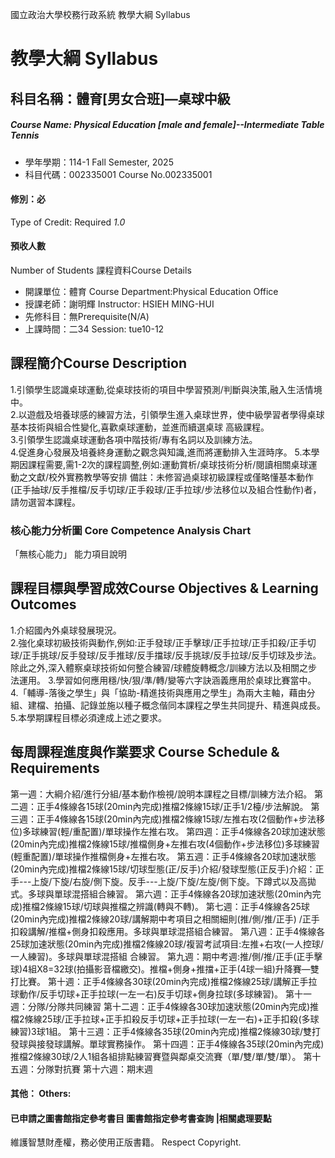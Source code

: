 國立政治大學校務行政系統 教學大綱 Syllabus
# 教學大綱 Syllabus
##  科目名稱：體育[男女合班]—桌球中級 
#####  Course Name: Physical Education [male and female]--Intermediate Table Tennis
  * 學年學期：114-1 Fall Semester, 2025 
  * 科目代碼：002335001 Course No.002335001
#### 修別：必
Type of Credit: Required 
_1.0_
#### 預收人數
Number of Students
課程資料Course Details
  * 開課單位：體育 Course Department:Physical Education Office 
  * 授課老師：謝明輝 Instructor: HSIEH MING-HUI 
  * 先修科目：無Prerequisite(N/A)
  * 上課時間：二34 Session: tue10-12
##  課程簡介Course Description
1.引領學生認識桌球運動,從桌球技術的項目中學習預測/判斷與決策,融入生活情境中。  
2.以遊戲及培養球感的練習方法，引領學生進入桌球世界，使中級學習者學得桌球基本技術與組合性變化,喜歡桌球運動，並進而續選桌球 高級課程。  
3.引領學生認識桌球運動各項中階技術/專有名詞以及訓練方法。  
4.促進身心發展及培養終身運動之觀念與知識,進而將運動排入生涯時序。
5.本學期因課程需要,需1-2次的課程調整,例如:運動賞析/桌球技術分析/閱讀相關桌球運動之文獻/校外實務教學等安排
備註：未修習過桌球初級課程或僅略懂基本動作(正手抽球/反手推檔/反手切球/正手殺球/正手拉球/步法移位以及組合性動作)者，請勿選習本課程。
###  核心能力分析圖 Core Competence Analysis Chart
「無核心能力」 
能力項目說明
##  課程目標與學習成效Course Objectives & Learning Outcomes 
1.介紹國內外桌球發展現況。  
2.強化桌球初級技術與動作,例如:正手發球/正手擊球/正手拉球/正手扣殺/正手切球/正手挑球/反手發球/反手推球/反手擋球/反手挑球/反手拉球/反手切球及步法。除此之外,深入體察桌球技術如何整合練習/球體旋轉概念/訓練方法以及相關之步法運用。
3.學習如何應用穩/快/狠/準/轉/變等六字訣涵義應用於桌球比賽當中。
4.「輔導-落後之學生」與「協助-精進技術與應用之學生」為兩大主軸，藉由分組、建檔、拍攝、記錄並施以種子概念偕同本課程之學生共同提升、精進與成長。  
5.本學期課程目標必須達成上述之要求。
##  每周課程進度與作業要求 Course Schedule & Requirements
第一週：大綱介紹/進行分組/基本動作檢視/說明本課程之目標/訓練方法介紹。
第二週：正手4條線各15球(20min內完成)推檔2條線15球/正手1/2檯/步法解說。
第三週：正手4條線各15球(20min內完成)推檔2條線15球/左推右攻(2個動作+步法移位)多球練習(輕/重配置)/單球操作左推右攻。
第四週：正手4條線各20球加速狀態(20min內完成)推檔2條線15球/推檔側身+左推右攻(4個動作+步法移位)多球練習(輕重配置)/單球操作推檔側身+左推右攻。
第五週：正手4條線各20球加速狀態(20min內完成)推檔2條線15球/切球型態(正/反手)介紹/發球型態(正反手)介紹：正手---上旋/下旋/右旋/側下旋。反手---上旋/下旋/左旋/側下旋。下蹲式以及高拋式。多球與單球混搭組合練習。
第六週：正手4條線各20球加速狀態(20min內完成)推檔2條線15球/切球與推檔之辨識(轉與不轉)。
第七週：正手4條線各25球(20min內完成)推檔2條線20球/講解期中考項目之相關細則(推/側/推/正手) /正手扣殺講解/推檔+側身扣殺應用。多球與單球混搭組合練習。
第八週：正手4條線各25球加速狀態(20min內完成)推檔2條線20球/複習考試項目:左推+右攻(一人控球/一人練習)。多球與單球混搭組 合練習。
第九週：期中考週:推/側/推/正手(正手擊球)4組X8=32球(拍攝影音檔繳交)。推檔+側身+推擋+正手(4球一組)升降賽—雙打比賽。
第十週：正手4條線各30球(20min內完成)推檔2條線25球/講解正手拉球動作/反手切球+正手拉球(一左一右)反手切球+側身拉球(多球練習)。
第十一週：分隊/分隊共同練習
第十二週：正手4條線各30球加速狀態(20min內完成)推檔2條線25球/正手拉球+正手扣殺反手切球+正手拉球(一左一右)+正手扣殺(多球練習)3球1組。
第十三週：正手4條線各35球(20min內完成)推檔2條線30球/雙打發球與接發球講解。單球實務操作。
第十四週：正手4條線各35球(20min內完成)推檔2條線30球/2人1組各組排點練習賽暨與鄰桌交流賽（單/雙/單/雙/單）。
第十五週：分隊對抗賽
第十六週：期末週
####  其他： Others:
####  已申請之圖書館指定參考書目  圖書館指定參考書查詢 |相關處理要點
維護智慧財產權，務必使用正版書籍。 Respect Copyright.